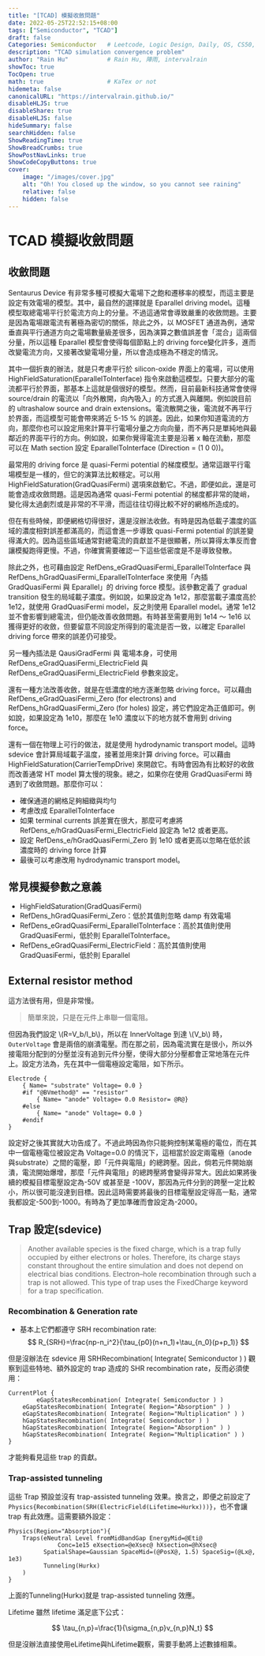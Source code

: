 ```yaml
---
title: "[TCAD] 模擬收斂問題"
date: 2022-05-25T22:52:15+08:00
tags: ["Semiconductor", "TCAD"]
draft: false
Categories: Semiconductor   # Leetcode, Logic Design, Daily, OS, CS50, CA
description: "TCAD simulation convergence problem"                     
author: "Rain Hu"           # Rain Hu, 陣雨, intervalrain
showToc: true
TocOpen: true
math: true                  # KaTex or not
hidemeta: false
canonicalURL: "https://intervalrain.github.io/"
disableHLJS: true
disableShare: true
disableHLJS: false
hideSummary: false
searchHidden: false
ShowReadingTime: true
ShowBreadCrumbs: true
ShowPostNavLinks: true
ShowCodeCopyButtons: true
cover:
    image: "/images/cover.jpg"
    alt: "Oh! You closed up the window, so you cannot see raining"
    relative: false
    hidden: false
---
```


# TCAD 模擬收斂問題
## 收斂問題
Sentaurus Device 有非常多種可模擬大電場下之飽和遷移率的模型，而這主要是設定有效電場的模型。其中，最自然的選擇就是 Eparallel driving model。這種模型取總電場平行於電流方向上的分量。不過這通常會導致嚴重的收斂問題。主要是因為電場跟電流有著極為密切的關係，除此之外，以 MOSFET 通道為例，通常垂直與平行通道方向之電場數量級差很多，因為演算之數值誤差會「混合」這兩個分量，所以這種 Eparallel 模型會使得每個節點上的 driving force變化許多，進而改變電流方向，又接著改變電場分量，所以會造成極為不穩定的情況。

其中一個折衷的辦法，就是只考慮平行於 silicon-oxide 界面上的電場，可以使用 HighFieldSaturation(EparallelToInterface) 指令來啟動這模型。只要大部分的電流都平行於界面，那基本上這就是個很好的模型。然而，目前最新科技通常會使得 source/drain 的電流以「向外散開，向內吸入」的方式進入與離開。例如說目前的 ultrashalow source and drain extensions。電流散開之後，電流就不再平行於界面，而這模型可能會帶來將近 5-15 % 的誤差。因此，如果你知道電流的方向，那麼你也可以設定用來計算平行電場分量之方向向量，而不再只是單純地與最鄰近的界面平行的方向。例如說，如果你覺得電流主要是沿著 x 軸在流動，那麼可以在 Math section 設定 EparallelToInterface (Direction = (1 0 0))。

最常用的 driving force 是 quasi-Fermi potential 的梯度模型。通常這跟平行電場模型是一樣的，但它的演算法比較穩定。可以用 HighFieldSaturation(GradQuasiFermi) 選項來啟動它。不過，即便如此，還是可能會造成收斂問題。這是因為通常 quasi-Fermi potential 的梯度都非常的陡峭，變化得太過劇烈或是非常的不平滑，而這往往切得比較不好的網格所造成的。

但在有些時候，即便網格切得很好，還是沒辦法收斂。有時是因為低載子濃度的區域的濃度相對誤差都滿高的，而這會進一步導致 quasi-Fermi potential 的誤差變得滿大的。因為這些區域通常對總電流的貢獻並不是很顯著，所以算得太準反而會讓模擬跑得更慢。不過，你確實需要確認一下這些低密度是不是導致發散。

除此之外，也可藉由設定 RefDens_eGradQuasiFermi_EparallelToInterface 與 RefDens_hGradQuasiFermi_EparallelToInterface 來使用「內插 GradQuasiFermi 與 Eparallel」的 driving force 模型。該參數定義了 gradual transition 發生的局域載子濃度。例如說，如果設定為 1e12，那麼當載子濃度高於 1e12，就使用 GradQuasiFermi model，反之則使用 Eparallel model。通常 1e12 並不會影響到總電流，但仍能改善收斂問題。有時甚至需要用到 1e14 ～ 1e16 以獲得更好的收斂，但要留意不同設定所得到的電流是否一致，以確定 Eparallel driving force 帶來的誤差仍可接受。

另一種內插法是 QausiGradFermi 與 電場本身，可使用 RefDens_eGradQuasiFermi_ElectricField 與 RefDens_eGradQuasiFermi_ElectricField 參數來設定。

還有一種方法改善收斂，就是在低濃度的地方逐漸忽略 driving force。可以藉由 RefDens_eGradQuasiFermi_Zero (for electrons) and RefDens_hGradQuasiFermi_Zero (for holes) 設定，將它們設定為正值即可。例如說，如果設定為 1e10，那麼在 1e10 濃度以下的地方就不會用到 driving force。

還有一個在物理上可行的做法，就是使用 hydrodynamic transport model。這時 sdevice 會計算局域載子溫度，接著並用來計算 driving force。可以藉由 HighFieldSaturation(CarrierTempDrive) 來開啟它。有時會因為有比較好的收斂而改善通常 HT model 算太慢的現象。總之，如果你在使用 GradQuasiFermi 時遇到了收斂問題。那麼你可以：

+ 確保通道的網格足夠細緻與均勻
+ 考慮改成 EparallelToInterface
+ 如果 terminal currents 誤差實在很大，那麼可考慮將 RefDens_e/hGradQuasiFermi_ElectricField 設定為 1e12 或者更高。
+ 設定 RefDens_e/hGradQuasiFermi_Zero 到 1e10 或者更高以忽略在低於該濃度時的 driving force 計算
+ 最後可以考慮改用 hydrodynamic transport model。

## 常見模擬參數之意義
+ HighFieldSaturation(GradQuasiFermi)
+ RefDens_hGradQuasiFermi_Zero：低於其值則忽略 damp 有效電場
+ RefDens_eGradQuasiFermi_EparallelToInterface：高於其值則使用 GradQuasiFermi，低於則 EparallelToInterface。
+ RefDens_eGradQuasiFermi_ElectricField：高於其值則使用 GradQuasiFermi，低於則 Eparallel

## External resistor method
這方法很有用，但是非常慢。
> 簡單來說，只是在元件上串聯一個電阻。   

但因為我們設定 \\(R=V_b/I_b\\)，所以在 InnerVoltage 到達 \\(V_b\\) 時，`OuterVoltage` 會是兩倍的崩潰電壓。而在那之前，因為電流實在是很小，所以外接電阻分配到的分壓並沒有追到元件分壓，使得大部分分壓都會正常地落在元件上。設定方法為，先在其中一個電極設定電阻，如下所示。
```
Electrode {
	{ Name= "substrate" Voltage= 0.0 }
	#if "@BVmethod@" == "resistor"
		{ Name= "anode" Voltage= 0.0 Resistor= @R@}
	#else
		{ Name= "anode" Voltage= 0.0 }
	#endif
}
```
設定好之後其實就大功告成了。不過此時因為你只能夠控制某電極的電位，而在其中一個電極電位被設定為 Voltage=0.0 的情況下，這相當於設定兩電極（anode與substrate）之間的電壓，即「元件與電阻」的總跨壓。因此，倘若元件開始崩潰，電流開始爆增，那麼「元件與電阻」的總跨壓將會變得非常大。因此如果將後續的模擬目標電壓設定為-50V 或甚至是 -100V，那因為元件分到的跨壓一定比較小，所以很可能沒達到目標。因此這時需要將最後的目標電壓設定得高一點，通常我都設定-500到-1000。有時為了更加準確而會設定為-2000。

## Trap 設定(sdevice)
> Another available species is the fixed charge, which is a trap fully occupied by either electrons or holes. Therefore, its charge stays constant throughout the entire simulation and does not depend on electrical bias conditions. Electron–hole recombination through such a trap is not allowed. This type of trap uses the FixedCharge keyword for a trap specification.

### Recombination & Generation rate   
+ 基本上它們都遵守 SRH recombination rate:  
$$
R_{SRH}=\frac{np-n_i^2}{\tau_{p0}(n+n_1)+\tau_{n_0}(p+p_1)}
$$

但是沒辦法在 sdevice 用 SRHRecombination( Integrate( Semiconductor ) ) 觀察到這些特地、額外設定的 trap 造成的 SHR recombination rate，反而必須使用：
```
CurrentPlot {
        eGapStatesRecombination( Integrate( Semiconductor ) )
	eGapStatesRecombination( Integrate( Region="Absorption" ) )
	eGapStatesRecombination( Integrate( Region="Multiplication" ) )
	hGapStatesRecombination( Integrate( Semiconductor ) )
	hGapStatesRecombination( Integrate( Region="Absorption" ) )
	hGapStatesRecombination( Integrate( Region="Multiplication" ) )
}
```
才能夠看見這些 trap 的貢獻。

### Trap-assisted tunneling
這些 Trap 預設並沒有 trap-assisted tunneling 效果。換言之，即便之前設定了 `Physics{Recombination(SRH(ElectricField(Lifetime=Hurkx)))}`，也不會讓 trap 有此效應。這需要額外設定：

```
Physics(Region="Absorption"){
	Traps(eNeutral Level fromMidBandGap EnergyMid=@Eti@ 
              Conc=1e15 eXsection=@eXsec@ hXsection=@hXsec@
	      SpatialShape=Gaussian SpaceMid=(@PosX@, 1.5) SpaceSig=(@Lx@, 1e3)
	      Tunneling(Hurkx)
	)
}
```
上面的Tunneling(Hurkx)就是 trap-assisted tunneling 效應。

Lifetime
雖然 lifetime 滿足底下公式：

$$
\tau_{n,p}=\frac{1}{\sigma_{n,p}v_{n,p}N_t}
$$

但是沒辦法直接使用eLifetime與hLifetime觀察，需要手動將上述數據相乘。


